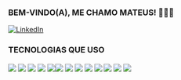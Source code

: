 ### BEM-VINDO(A), ME CHAMO MATEUS! 👨🏻‍💻
[![LinkedIn](https://img.shields.io/badge/LinkedIn-0077B5?style=for-the-badge&logo=linkedin&logoColor=white)](https://www.linkedin.com/in/mateus-araujo-75845b259/)


### TECNOLOGIAS QUE USO
<div style="display: inline_block">
<img align="center"  src="https://img.shields.io/badge/Laravel-FF2D20?style=for-the-badge&logo=laravel&logoColor=white" />
<img align="center"  src="https://img.shields.io/badge/Vue.js-35495E?style=for-the-badge&logo=vue.js&logoColor=4FC08D" />
<img align="center"  src="https://img.shields.io/badge/Flutter-02569B?style=for-the-badge&logo=flutter&logoColor=white" />
<img align="center"  src="https://img.shields.io/badge/PHP-777BB4?style=for-the-badge&logo=php&logoColor=white" />
<img align="center"  src="https://img.shields.io/badge/JavaScript-F7DF1E?style=for-the-badge&logo=javascript&logoColor=black" /><img align="center"  src="https://img.shields.io/badge/Python-3776AB?style=for-the-badge&logo=python&logoColor=white" />
<img align="center"  src="https://img.shields.io/badge/Dart-0175C2?style=for-the-badge&logo=dart&logoColor=white" />
<img align="center"  src="https://img.shields.io/badge/TypeScript-007ACC?style=for-the-badge&logo=typescript&logoColor=white" />
<img align="center"  src="https://img.shields.io/badge/Node.js-43853D?style=for-the-badge&logo=node.js&logoColor=white" />
<img align="center"  src="https://img.shields.io/badge/MySQL-00000F?style=for-the-badge&logo=mysql&logoColor=white" />
<img align="center"  src="https://img.shields.io/badge/SQLite-07405E?style=for-the-badge&logo=sqlite&logoColor=white" />
<img align="center"  src="https://img.shields.io/badge/HTML5-E34F26?style=for-the-badge&logo=html5&logoColor=white" />
<img align="center"  src="https://img.shields.io/badge/CSS3-1572B6?style=for-the-badge&logo=css3&logoColor=white" />
</div><br/>

